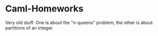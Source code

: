 # Caml-Homeworks
Very old stuff. One is about the "n-queens" problem, the other is about partitions of an integer.
